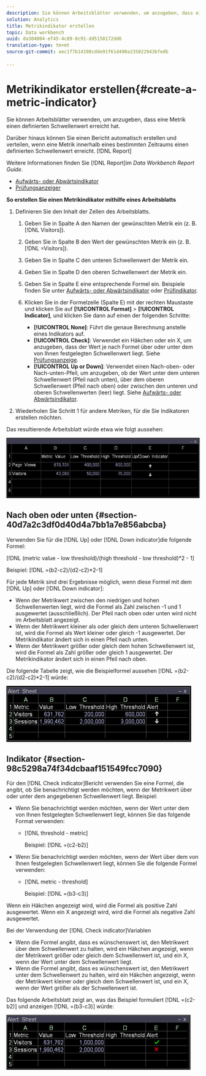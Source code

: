 ```yaml
---
description: Sie können Arbeitsblätter verwenden, um anzugeben, dass eine Metrik einen definierten Schwellenwert erreicht hat.
solution: Analytics
title: Metrikindikator erstellen
topic: Data workbench
uuid: da304004-ef45-4c89-8c91-dd5158172dd6
translation-type: tm+mt
source-git-commit: aec1f7b14198cdde91f61d490a235022943bfedb

---
```



# Metrikindikator erstellen{#create-a-metric-indicator}

Sie können Arbeitsblätter verwenden, um anzugeben, dass eine Metrik einen definierten Schwellenwert erreicht hat.

Darüber hinaus können Sie einen Bericht automatisch erstellen und verteilen, wenn eine Metrik innerhalb eines bestimmten Zeitraums einen definierten Schwellenwert erreicht. [!DNL Report]

Weitere Informationen finden Sie [!DNL Report]im *Data Workbench Report Guide*.

* [Aufwärts- oder Abwärtsindikator](../../../../home/c-get-started/c-analysis-vis/c-wksts/c-metric-ind.md#section-40d7a2c3df0d40d4a7bb1a7e856abcba)
* [Prüfungsanzeiger](../../../../home/c-get-started/c-analysis-vis/c-wksts/c-metric-ind.md#section-98c5298a74f34dcbaaf151549fcc7090)

**So erstellen Sie einen Metrikindikator mithilfe eines Arbeitsblatts**

1. Definieren Sie den Inhalt der Zellen des Arbeitsblatts.

   1. Geben Sie in Spalte A den Namen der gewünschten Metrik ein (z. B. [!DNL Visitors]).
   1. Geben Sie in Spalte B den Wert der gewünschten Metrik ein (z. B. [!DNL =Visitors]).
   1. Geben Sie in Spalte C den unteren Schwellenwert der Metrik ein.
   1. Geben Sie in Spalte D den oberen Schwellenwert der Metrik ein.
   1. Geben Sie in Spalte E eine entsprechende Formel ein. Beispiele finden Sie unter [Aufwärts- oder Abwärtsindikator](../../../../home/c-get-started/c-analysis-vis/c-wksts/c-metric-ind.md#section-40d7a2c3df0d40d4a7bb1a7e856abcba) oder [Prüfindikator](../../../../home/c-get-started/c-analysis-vis/c-wksts/c-metric-ind.md#section-98c5298a74f34dcbaaf151549fcc7090).
   1. Klicken Sie in der Formelzelle (Spalte E) mit der rechten Maustaste und klicken Sie auf **[!UICONTROL Format]** > **[!UICONTROL Indicator]**, und klicken Sie dann auf einen der folgenden Schritte:

      * **[!UICONTROL None]**: Führt die genaue Berechnung anstelle eines Indikators auf.
      * **[!UICONTROL Check]**: Verwendet ein Häkchen oder ein X, um anzugeben, dass der Wert je nach Formel über oder unter dem von Ihnen festgelegten Schwellenwert liegt. Siehe [Prüfungsanzeige](../../../../home/c-get-started/c-analysis-vis/c-wksts/c-metric-ind.md#section-98c5298a74f34dcbaaf151549fcc7090).
      * **[!UICONTROL Up or Down]**: Verwendet einen Nach-oben- oder Nach-unten-Pfeil, um anzugeben, ob der Wert unter dem unteren Schwellenwert (Pfeil nach unten), über dem oberen Schwellenwert (Pfeil nach oben) oder zwischen den unteren und oberen Schwellenwerten (leer) liegt. Siehe [Aufwärts- oder Abwärtsindikator](../../../../home/c-get-started/c-analysis-vis/c-wksts/c-metric-ind.md#section-40d7a2c3df0d40d4a7bb1a7e856abcba).

1. Wiederholen Sie Schritt 1 für andere Metriken, für die Sie Indikatoren erstellen möchten.

Das resultierende Arbeitsblatt würde etwa wie folgt aussehen:

![](assets/vis_Worksheet_Alerts.png)

## Nach oben oder unten {#section-40d7a2c3df0d40d4a7bb1a7e856abcba}

Verwenden Sie für die [!DNL Up] oder [!DNL Down indicator]die folgende Formel:

[!DNL (metric value - low threshold)/(high threshold - low threshold)*2 - 1]

Beispiel: [!DNL =(b2-c2)/(d2-c2)*2-1]

Für jede Metrik sind drei Ergebnisse möglich, wenn diese Formel mit dem [!DNL Up] oder [!DNL Down indicator]:

* Wenn der Metrikwert zwischen den niedrigen und hohen Schwellenwerten liegt, wird die Formel als Zahl zwischen -1 und 1 ausgewertet (ausschließlich). Der Pfeil nach oben oder unten wird nicht im Arbeitsblatt angezeigt.
* Wenn der Metrikwert kleiner als oder gleich dem unteren Schwellenwert ist, wird die Formel als Wert kleiner oder gleich -1 ausgewertet. Der Metrikindikator ändert sich in einen Pfeil nach unten.
* Wenn der Metrikwert größer oder gleich dem hohen Schwellenwert ist, wird die Formel als Zahl größer oder gleich 1 ausgewertet. Der Metrikindikator ändert sich in einen Pfeil nach oben.

Die folgende Tabelle zeigt, wie die Beispielformel aussehen [!DNL =(b2-c2)/(d2-c2)*2-1] würde:

![](assets/vis_Worksheet_Alerts_UpDown.png)

## Indikator {#section-98c5298a74f34dcbaaf151549fcc7090}

Für den [!DNL Check indicator]Bericht verwenden Sie eine Formel, die angibt, ob Sie benachrichtigt werden möchten, wenn der Metrikwert über oder unter dem angegebenen Schwellenwert liegt. Beispiel:

* Wenn Sie benachrichtigt werden möchten, wenn der Wert unter dem von Ihnen festgelegten Schwellenwert liegt, können Sie das folgende Format verwenden:

   * [!DNL threshold - metric]

      Beispiel: [!DNL =(c2-b2)]

* Wenn Sie benachrichtigt werden möchten, wenn der Wert über dem von Ihnen festgelegten Schwellenwert liegt, können Sie die folgende Formel verwenden:

   * [!DNL metric - threshold]

      Beispiel: [!DNL =(b3-c3)]

Wenn ein Häkchen angezeigt wird, wird die Formel als positive Zahl ausgewertet. Wenn ein X angezeigt wird, wird die Formel als negative Zahl ausgewertet.

Bei der Verwendung der [!DNL Check indicator]Variablen

* Wenn die Formel angibt, dass es wünschenswert ist, den Metrikwert über dem Schwellenwert zu halten, wird ein Häkchen angezeigt, wenn der Metrikwert größer oder gleich dem Schwellenwert ist, und ein X, wenn der Wert unter dem Schwellenwert liegt.
* Wenn die Formel angibt, dass es wünschenswert ist, den Metrikwert unter dem Schwellenwert zu halten, wird ein Häkchen angezeigt, wenn der Metrikwert kleiner oder gleich dem Schwellenwert ist, und ein X, wenn der Wert größer als der Schwellenwert ist.

Das folgende Arbeitsblatt zeigt an, was das Beispiel formuliert [!DNL =(c2-b2)] und anzeigen [!DNL =(b3-c3)] würde:

![](assets/vis_Worksheet_Alerts_Check.png)


